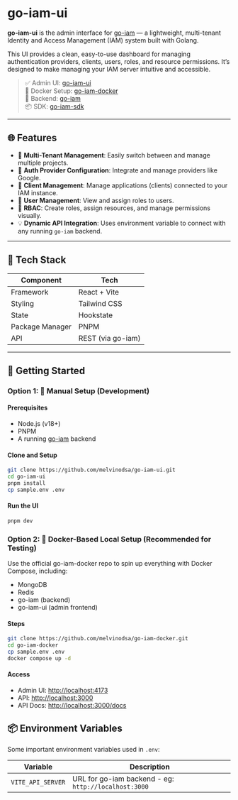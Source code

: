 # go-iam-ui

**go-iam-ui** is the admin interface for [go-iam](https://github.com/melvinodsa/go-iam) — a lightweight, multi-tenant Identity and Access Management (IAM) system built with Golang.

This UI provides a clean, easy-to-use dashboard for managing authentication providers, clients, users, roles, and resource permissions. It’s designed to make managing your IAM server intuitive and accessible.

> ✅ Admin UI: [go-iam-ui](https://github.com/melvinodsa/go-iam-ui)  
> 🐳 Docker Setup: [go-iam-docker](https://github.com/melvinodsa/go-iam-docker)  
> 🔐 Backend: [go-iam](https://github.com/melvinodsa/go-iam)  
> 📦 SDK: [go-iam-sdk](https://github.com/melvinodsa/go-iam-sdk)

---

## 🌐 Features

- 🔀 **Multi-Tenant Management**: Easily switch between and manage multiple projects.
- 🔐 **Auth Provider Configuration**: Integrate and manage providers like Google.
- 🧩 **Client Management**: Manage applications (clients) connected to your IAM instance.
- 👤 **User Management**: View and assign roles to users.
- 🧱 **RBAC**: Create roles, assign resources, and manage permissions visually.
- 💡 **Dynamic API Integration**: Uses environment variable to connect with any running `go-iam` backend.

---

## 🧰 Tech Stack

| Component       | Tech              |
| --------------- | ----------------- |
| Framework       | React + Vite      |
| Styling         | Tailwind CSS      |
| State           | Hookstate         |
| Package Manager | PNPM              |
| API             | REST (via go-iam) |

---

## 🚀 Getting Started

### Option 1: 🔧 Manual Setup (Development)

#### Prerequisites

- Node.js (v18+)
- PNPM
- A running [go-iam](https://github.com/melvinodsa/go-iam) backend

#### Clone and Setup

```bash
git clone https://github.com/melvinodsa/go-iam-ui.git
cd go-iam-ui
pnpm install
cp sample.env .env
```

#### Run the UI

```bash
pnpm dev
```

### Option 2: 🐳 Docker-Based Local Setup (Recommended for Testing)

Use the official go-iam-docker repo to spin up everything with Docker Compose, including:

- MongoDB
- Redis
- go-iam (backend)
- go-iam-ui (admin frontend)

#### Steps

```bash
git clone https://github.com/melvinodsa/go-iam-docker.git
cd go-iam-docker
cp sample.env .env
docker compose up -d
```

#### Access

- Admin UI: [http://localhost:4173](http://localhost:4173)
- API: [http://localhost:3000](http://localhost:3000)
- API Docs: [http://localhost:3000/docs](http://localhost:3000/docs)

## 📦 Environment Variables

Some important environment variables used in `.env`:

| Variable          | Description                                          |
| ----------------- | ---------------------------------------------------- |
| `VITE_API_SERVER` | URL for go-iam backend - eg: `http://localhost:3000` |
